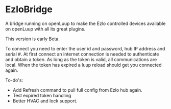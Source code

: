 # EzloBridge
A bridge running on openLuup to make the Ezlo controlled devices available on openLuup with all its great plugins.

This version is early Beta. 

To connect you need to enter the user id and password, hub IP address and serial #. At first connect an internet connection is needed to authenticate and obtain a token. As long as the token is valid, all communications are local. When the token has expired a luup reload should get you connected again.

To-do's:
- Add Refresh command to pull full config from Ezlo hub again.
- Test expired token handling
- Better HVAC and lock support.
